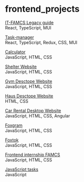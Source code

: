 # frontend_projects

[IT-FAMCS Legacy guide](https://github.com/IT-FAMCS/legacy-front)  
React, TypeScript, MUI

[Task-manager](https://github.com/NastyaKrp/task-manager)  
React, TypeScript, Redux, CSS, MUI

[Calculator](https://github.com/NastyaKrp/calculator)  
JavaScript, HTML, CSS

[Shelter Website](https://github.com/NastyaKrp/shelter__privat)  
JavaScript, HTML, CSS

[Gym Desctope Website](https://github.com/NastyaKrp/gym?tab=readme-ov-file)  
JavaScript, HTML, CSS

[Haus Desctope Website](https://github.com/NastyaKrp/haus_website)  
HTML, CSS

[Car Rental Desktop Website](https://github.com/NastyaKrp/test?tab=readme-ov-file)  
JavaScript, HTML, CSS, Angular

[Foxgram](https://github.com/NastyaKrp/foxgram?tab=readme-ov-file)  
JavaScript, HTML, CSS

[Foxtok](https://github.com/NastyaKrp/foxtok?tab=readme-ov-file)  
JavaScript, HTML, CSS

[Frontend internship FAMCS](https://github.com/NastyaKrp/intern_famcs)  
JavaScript, HTML, CSS

[JavaScript tasks](https://github.com/NastyaKrp/js-tasks)  
JavaScript
